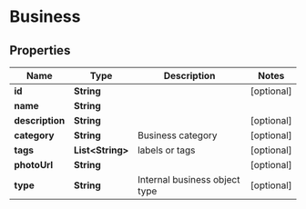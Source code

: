 
# Business

## Properties
Name | Type | Description | Notes
------------ | ------------- | ------------- | -------------
**id** | **String** |  |  [optional]
**name** | **String** |  | 
**description** | **String** |  |  [optional]
**category** | **String** | Business category |  [optional]
**tags** | **List&lt;String&gt;** | labels or tags |  [optional]
**photoUrl** | **String** |  |  [optional]
**type** | **String** | Internal business object type |  [optional]



